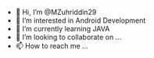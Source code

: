 - 👋 Hi, I’m @MZuhriddin29
- 👀 I’m interested in Android Development
- 🌱 I’m currently learning   JAVA
- 💞️ I’m looking to collaborate on ...
- 📫 How to reach me ...

<!---
MZuhriddin29/MZuhriddin29 is a ✨ special ✨ repository because its `README.md` (this file) appears on your GitHub profile.
You can click the Preview link to take a look at your changes.
--->
